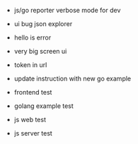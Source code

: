 - js/go reporter verbose mode for dev
- ui bug json explorer
- hello is error
- very big screen ui
- token in url
- update instruction with new go example

- frontend test
- golang example test
- js web test
- js server test
